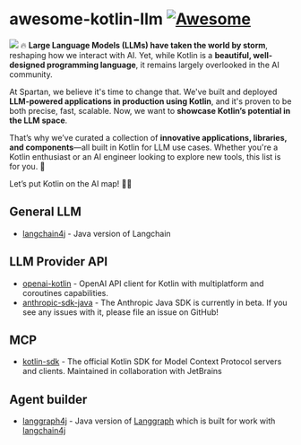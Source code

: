 # awesome-kotlin-llm [![Awesome](https://awesome.re/badge.svg)](https://awesome.re)

![](resources/logo.gif)
🔥 **Large Language Models (LLMs) have taken the world by storm**, reshaping how we interact with AI. Yet, while Kotlin is a **beautiful, well-designed programming language**, it remains largely overlooked in the AI community.  

At Spartan, we believe it's time to change that. We've built and deployed **LLM-powered applications in production using Kotlin**, and it's proven to be both precise, fast, scalable. Now, we want to **showcase Kotlin’s potential in the LLM space**.  

That’s why we’ve curated a collection of **innovative applications, libraries, and components**—all built in Kotlin for LLM use cases. Whether you're a Kotlin enthusiast or an AI engineer looking to explore new tools, this list is for you. 🚀  

Let’s put Kotlin on the AI map! 💜🤖

## General LLM 
- [langchain4j](https://github.com/langchain4j/langchain4j) - Java version of Langchain

## LLM Provider API
- [openai-kotlin](https://github.com/aallam/openai-kotlin) - OpenAI API client for Kotlin with multiplatform and coroutines capabilities.
- [anthropic-sdk-java](https://github.com/anthropics/anthropic-sdk-java) - The Anthropic Java SDK is currently in beta. If you see any issues with it, please file an issue on GitHub!
  
## MCP 
- [kotlin-sdk](https://github.com/modelcontextprotocol/kotlin-sdk) - The official Kotlin SDK for Model Context Protocol servers and clients. Maintained in collaboration with JetBrains

## Agent builder
- [langgraph4j](https://github.com/bsorrentino/langgraph4j) - Java version of [Langgraph](https://www.langchain.com/langgraph) which is built for work with [langchain4j](https://github.com/langchain4j/langchain4j)
